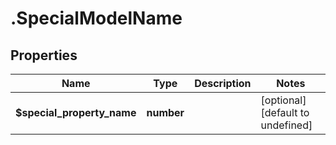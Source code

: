 # .SpecialModelName

## Properties

|Name | Type | Description | Notes|
|------------ | ------------- | ------------- | -------------|
|**$special_property_name** | **number** |  | [optional] [default to undefined]|



